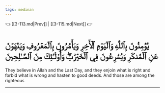 ```yaml
---
tags: medinan
---
```


👈 [[3-113.md|Prev]] | [[3-115.md|Next]] 👉

# يُؤۡمِنُونَ بِٱللَّهِ وَٱلۡيَوۡمِ ٱلۡأٓخِرِ وَيَأۡمُرُونَ بِٱلۡمَعۡرُوفِ وَيَنۡهَوۡنَ عَنِ ٱلۡمُنكَرِ وَيُسَٰرِعُونَ فِي ٱلۡخَيۡرَٰتِۖ وَأُوْلَـٰٓئِكَ مِنَ ٱلصَّـٰلِحِينَ

They believe in Allah and the Last Day, and they enjoin what is right and forbid what is wrong and hasten to good deeds. And those are among the righteous

---

